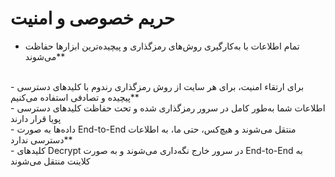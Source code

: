 # حریم خصوصی و امنیت

- تمام اطلاعات با به‌کارگیری روش‌های رمزگذاری و پیچیده‌ترین ابزارها حفاظت می‌شوند**
<br>
- برای ارتقاء امنیت، برای هر سایت از روش رمزگذاری رندوم با کلیدهای دسترسی پیچیده و تصادفی استفاده می‌کنیم**
<br>
- اطلاعات شما به‌طور کامل در سرور رمزگذاری شده و تحت حفاظت کلیدهای دسترسی پویا قرار دارند
<br>
- داده‌ها به صورت End-to-End منتقل می‌شوند و هیچ‌کس، حتی ما، به اطلاعات دسترسی ندارد**
<br>
- کلیدهای Decrypt در سرور خارج نگه‌داری می‌شوند و به صورت End-to-End به کلاینت منتقل می‌شوند
